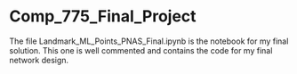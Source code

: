 # Comp_775_Final_Project

The file Landmark_ML_Points_PNAS_Final.ipynb is the notebook for my final solution. This one is well commented and contains the code for my final network design.
